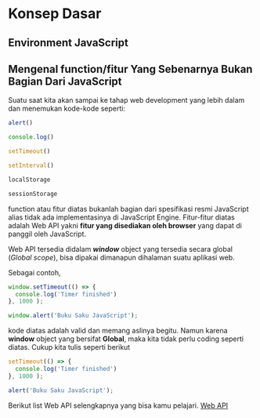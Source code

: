 # Konsep Dasar

## Environment JavaScript

## Mengenal function/fitur Yang Sebenarnya Bukan Bagian Dari JavaScript

Suatu saat kita akan sampai ke tahap web development yang lebih dalam dan menemukan kode-kode seperti:

```javascript
alert()

console.log()

setTimeout()

setInterval()

localStorage

sessionStorage
```
function atau fitur diatas bukanlah bagian dari spesifikasi resmi JavaScript alias tidak ada implementasinya di JavaScript Engine. Fitur-fitur diatas adalah Web API yakni **fitur yang disediakan oleh browser** yang dapat di panggil oleh JavaScript.

Web API tersedia didalam _**window**_ object yang tersedia secara global (_Global scope_), bisa dipakai dimanapun dihalaman suatu aplikasi web.

Sebagai contoh,

```javascript
window.setTimeout(() => {
  console.log('Timer finished')
}, 1000 );

window.alert('Buku Saku JavaScript');
```
kode diatas adalah valid dan memang aslinya begitu. Namun karena **window** object yang bersifat **Global**, maka kita tidak perlu coding seperti diatas. Cukup kita tulis seperti berikut

```javascript
setTimeout(() => {
  console.log('Timer finished')
}, 1000 );

alert('Buku Saku JavaScript');
```

Berikut list Web API selengkapnya yang bisa kamu pelajari. [Web API](https://developer.mozilla.org/en-US/docs/Web/API)
